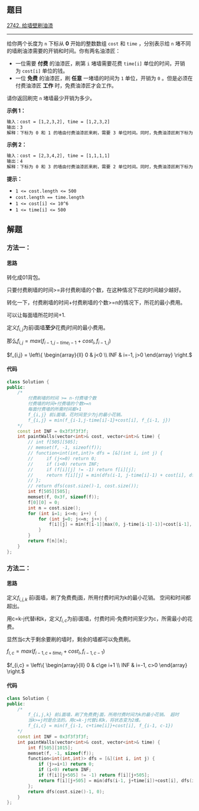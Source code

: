 ## 题目

[2742. 给墙壁刷油漆](https://leetcode.cn/problems/painting-the-walls/)

---

给你两个长度为 `n` 下标从 **0** 开始的整数数组 `cost` 和 `time` ，分别表示给 `n` 堵不同的墙刷油漆需要的开销和时间。你有两名油漆匠：

-   一位需要 **付费** 的油漆匠，刷第 `i` 堵墙需要花费 `time[i]` 单位的时间，开销为 `cost[i]` 单位的钱。
-   一位 **免费** 的油漆匠，刷 **任意** 一堵墙的时间为 `1` 单位，开销为 `0` 。但是必须在付费油漆匠 **工作** 时，免费油漆匠才会工作。

请你返回刷完 `n` 堵墙最少开销为多少。

  

**示例 1：**

```txt
输入：cost = [1,2,3,2], time = [1,2,3,2]
输出：3
解释：下标为 0 和 1 的墙由付费油漆匠来刷，需要 3 单位时间。同时，免费油漆匠刷下标为 2 和 3 的墙，需要 2 单位时间，开销为 0 。总开销为 1 + 2 = 3 。
```

**示例 2：**

```txt
输入：cost = [2,3,4,2], time = [1,1,1,1]
输出：4
解释：下标为 0 和 3 的墙由付费油漆匠来刷，需要 2 单位时间。同时，免费油漆匠刷下标为 1 和 2 的墙，需要 2 单位时间，开销为 0 。总开销为 2 + 2 = 4 。
```
  

**提示：**

-   `1 <= cost.length <= 500`
-   `cost.length == time.length`
-   `1 <= cost[i] <= 10^6`
-   `1 <= time[i] <= 500`

  

## 解题

### 方法一：

#### 思路

转化成01背包。

只要付费刷墙的时间>=非付费刷墙的个数，在这种情况下花的时间越少越好。

转化一下，付费刷墙的时间+付费刷墙的个数>=n的情况下，所花的最小费用。

可以让每面墙所花时间+1.

定义$f_{i,j}$为前i面墙**至少**花费j时间的最小费用。

那么$f_{i,j} = max(f_{i-1, j-time_i-1}+cost_i, f_{i-1, j})$

$f_{i,j} = \left\{ \begin{array}{ll}
0 & j<0 \\
INF & i=-1, j>0
\end{array} \right.$

#### 代码

```cpp
class Solution {
public:
    /*
        付费刷墙的时间 >= n-付费墙个数
        付费墙的时间+付费墙的个数>=n
        每面付费墙的所需时间都+1
        f_{i,j} 前i面墙，花时间至少为j的最小花销。
        f_{i,j} = min(f_{i-1,j-time[i]-1}+cost[i], f_{i-1, j})
    */
    const int INF = 0x3f3f3f3f;
    int paintWalls(vector<int>& cost, vector<int>& time) {
        // int f[505][505];
        // memset(f, -1, sizeof(f));
        // function<int(int,int)> dfs = [&](int i, int j) {
        //     if (j<=0) return 0;
        //     if (i<0) return INF;
        //     if (f[i][j] != -1) return f[i][j];
        //     return f[i][j] = min(dfs(i-1, j-time[i]-1) + cost[i], dfs(i-1, j));
        // };
        // return dfs(cost.size()-1, cost.size());
        int f[505][505];
        memset(f, 0x3f, sizeof(f));
        f[0][0] = 0;
        int n = cost.size();
        for (int i=1; i<=n; i++) {
            for (int j=0; j<=n; j++) {
                f[i][j] = min(f[i-1][max(0, j-time[i-1]-1)]+cost[i-1], f[i-1][j]);
            }
        }
        return f[n][n];
    }
};
```
### 方法二：

#### 思路

定义$f_{i,j,k}$ 前i面墙，刷了免费费j面，所用付费时间为k的最小花销。 空间和时间都超出。

用c=k-j代替i和k，定义$f_{i,c}$为前i面墙，付费时间-免费时间至少为c，所需最小的花费。

显然当c大于剩余要刷的墙时，剩余的墙都可以免费刷。

$f_{i,c} = max(f_{i-1, c+time_i}+cost_i, f_{i-1, c-1})$

$f_{i,c} = \left\{ \begin{array}{ll} 0 & c\ge i+1 \\ INF & i=-1, c>0 \end{array} \right.$

#### 代码

```cpp
class Solution {
public:
    /*
        f_{i,j,k} 前i面墙，刷了免费费j面，所用付费时间为k的最小花销。 超时
        当k>=j时是合法的。用c=k-j代替i和k，将状态变为2维。
        f_{i,c} = min(f_{i-1, c+time[i]}+cost[i], f_{i-1, c-1})
    */
    const int INF = 0x3f3f3f3f;
    int paintWalls(vector<int>& cost, vector<int>& time) {
        int f[505][1015];
        memset(f, -1, sizeof(f));
        function<int(int,int)> dfs = [&](int i, int j) {
            if (j>=i+1) return 0;
            if (i<0) return INF;
            if (f[i][j+505] != -1) return f[i][j+505];
            return f[i][j+505] = min(dfs(i-1, j+time[i])+cost[i], dfs(i-1, j-1));
        };
        return dfs(cost.size()-1, 0);
    }
};
```
